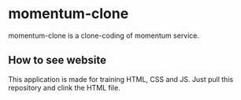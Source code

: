 # momentum-clone
momentum-clone is a clone-coding of momentum service. 

## How to see website
This application is made for training HTML, CSS and JS.
Just pull this repository and clink the HTML file.
